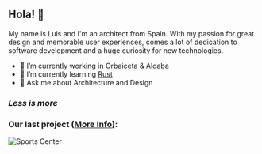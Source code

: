 ## Hola! 👋

My name is Luis and I'm an architect from Spain. With my passion for great design and memorable user experiences, comes a lot of dedication to software development and a huge curiosity for new technologies.

- 🔭 I’m currently working in [Orbaiceta & Aldaba](https://www.orbaiceta-aldaba.com/)
- 🌱 I’m currently learning [Rust](https://www.rust-lang.org/)
- 💬 Ask me about Architecture and Design

### *Less is more*

### Our last project ([More Info](https://www.orbaiceta-aldaba.com/projects/polideportivo-en-buztintxuri)):
![Sports Center](https://www.orbaiceta-aldaba.com/_next/image?url=https%3A%2F%2Foral-web.s3.eu-west-3.amazonaws.com%2FLateral_850b1a822e.jpg&w=1920&q=75)
